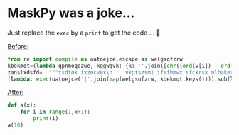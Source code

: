 # MaskPy was a joke...
Just replace the `exec` by a `print` to get the code ... 🤡

<ins>Before:</ins>
```py
from re import compile as oatoejce,escape as welgsofzrw
kbekmqt=(lambda qpnmoqozwe, kggwqvk: {k: ''.join([chr((ord(v[i]) - ord(kggwqvk[i % len(kggwqvk)])) % 256) for i in range(len(v))]) for k, v in qpnmoqozwe.items()})({'tsdiok': 'ÑÉß', 'ixzocvex': 'Î\x8cñ\x9f¥', 'vkptszsmi': 'ÓÓë', 'ifsfhmwx': 'Ö', 'sfckrsk': 'ÖÒ', 'nlbakerd': 'ßÅçÝÐ¡ª\x8eæ¡\x9d\x90£', 'vuxhhl': 'ÝÖâäß¡â\x8b', 'jszzsw': 'Î\x8cª¦\x94'},'mdyvkyybnvlgiirc')
zanslxdsfd=  """tsdiok ixzocvex\n    vkptszsmi ifsfhmwx sfckrsk nlbakerd\n        vuxhhl\njszzsw\n"""
(lambda: exec(oatoejce('|'.join(map(welgsofzrw, kbekmqt.keys()))).sub(lambda match: kbekmqt[match.group(0)], zanslxdsfd)))()
```
<ins>After:</ins>
```py
def a(x):
    for i in range(1,x+1):
        print(i)
a(10)
```
